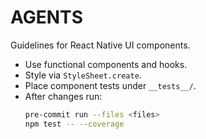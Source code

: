 # AGENTS

Guidelines for React Native UI components.

- Use functional components and hooks.
- Style via `StyleSheet.create`.
- Place component tests under `__tests__/`.
- After changes run:
  ```bash
  pre-commit run --files <files>
  npm test -- --coverage
  ```
